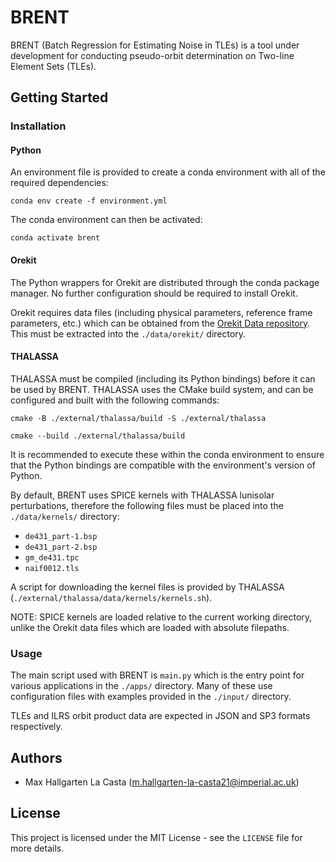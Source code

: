 # BRENT
BRENT (Batch Regression for Estimating Noise in TLEs) is a tool under development for conducting pseudo-orbit determination on Two-line Element Sets (TLEs).

## Getting Started

### Installation

#### Python
An environment file is provided to create a conda environment with all of the required dependencies:

```
conda env create -f environment.yml
```

The conda environment can then be activated:

```
conda activate brent
```

#### Orekit
The Python wrappers for Orekit are distributed through the conda package manager. No further configuration should be required to install Orekit.

Orekit requires data files (including physical parameters, reference frame parameters, etc.) which can be obtained from the [Orekit Data repository](https://gitlab.orekit.org/orekit/orekit-data). This must be extracted into the `./data/orekit/` directory.

#### THALASSA
THALASSA must be compiled (including its Python bindings) before it can be used by BRENT. THALASSA uses the CMake build system, and can be configured and built with the following commands:
```
cmake -B ./external/thalassa/build -S ./external/thalassa
```
```
cmake --build ./external/thalassa/build
```

It is recommended to execute these within the conda environment to ensure that the Python bindings are compatible with the environment's version of Python.

By default, BRENT uses SPICE kernels with THALASSA lunisolar perturbations, therefore the following files must be placed into the `./data/kernels/` directory:
* `de431_part-1.bsp`
* `de431_part-2.bsp`
* `gm_de431.tpc`
* `naif0012.tls`

A script for downloading the kernel files is provided by THALASSA (`./external/thalassa/data/kernels/kernels.sh`).

NOTE: SPICE kernels are loaded relative to the current working directory, unlike the Orekit data files which are loaded with absolute filepaths.

### Usage

The main script used with BRENT is `main.py` which is the entry point for various applications in the `./apps/` directory. Many of these use configuration files with examples provided in the `./input/` directory.

TLEs and ILRS orbit product data are expected in JSON and SP3 formats respectively.

## Authors
* Max Hallgarten La Casta (m.hallgarten-la-casta21@imperial.ac.uk)

## License
This project is licensed under the MIT License - see the `LICENSE` file for more details.
